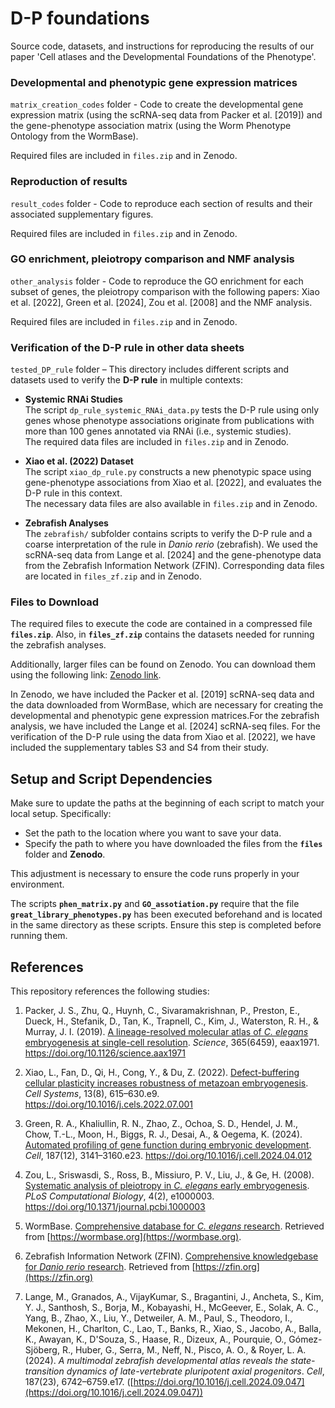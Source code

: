 # D-P foundations
Source code, datasets, and instructions for reproducing the results of our paper 'Cell atlases and the Developmental Foundations of the Phenotype'.

### Developmental and phenotypic gene expression matrices 
`matrix_creation_codes` folder - Code to create the developmental gene expression matrix (using the scRNA-seq data from Packer et al. [2019]) and the gene-phenotype association matrix (using the Worm Phenotype Ontology from the WormBase). 

Required files are included in `files.zip` and in Zenodo.

### Reproduction of results 
`result_codes` folder - Code to reproduce each section of results and their associated supplementary figures.  

Required files are included in `files.zip` and in Zenodo.

### GO enrichment, pleiotropy comparison and NMF analysis
`other_analysis` folder - Code to reproduce the GO enrichment for each subset of genes, the pleiotropy comparison with the following papers: Xiao et al. [2022], Green et al. [2024],
Zou et al. [2008] and the NMF analysis. 

Required files are included in `files.zip` and in Zenodo.

### Verification of the D-P rule in other data sheets

`tested_DP_rule` folder – This directory includes different scripts and datasets used to verify the **D-P rule** in multiple contexts:

- **Systemic RNAi Studies**  
  The script `dp_rule_systemic_RNAi_data.py` tests the D-P rule using only genes whose phenotype associations originate from publications with more than 100 genes annotated via RNAi (i.e., systemic studies).  
  The required data files are included in `files.zip` and in Zenodo.

- **Xiao et al. (2022) Dataset**  
  The script `xiao_dp_rule.py` constructs a new phenotypic space using gene-phenotype associations from Xiao et al. [2022], and evaluates the D-P rule in this context.  
  The necessary data files are also available in `files.zip` and in Zenodo.

- **Zebrafish Analyses**  
  The `zebrafish/` subfolder contains scripts to verify the D-P rule and a coarse interpretation of the rule in *Danio rerio* (zebrafish). We used the scRNA-seq data from Lange et al. [2024] and the gene-phenotype data from the Zebrafish Information Network (ZFIN).
  Corresponding data files are located in `files_zf.zip` and in Zenodo.

### Files to Download

The required files to execute the code are contained in a compressed file **`files.zip`**. Also, in **`files_zf.zip`** contains the datasets needed for running the zebrafish analyses.

Additionally, larger files can be found on Zenodo. You can download them using the following link: [Zenodo link](<https://zenodo.org/records/14629057>).

In Zenodo, we have included the Packer et al. [2019] scRNA-seq data and the data downloaded from WormBase, which are necessary for creating the developmental and phenotypic gene expression matrices.For the zebrafish analysis, we have included the Lange et al. [2024] scRNA-seq files. For the verification of the D-P rule using the data from Xiao et al. [2022], we have included the supplementary tables S3 and S4 from their study.


## Setup and Script Dependencies

Make sure to update the paths at the beginning of each script to match your local setup. Specifically:  
- Set the path to the location where you want to save your data.  
- Specify the path to where you have downloaded the files from the **`files`** folder and **Zenodo**.  

This adjustment is necessary to ensure the code runs properly in your environment.  

The scripts **`phen_matrix.py`** and **`GO_assotiation.py`** require that the file **`great_library_phenotypes.py`** has been executed beforehand and is located in the same directory as these scripts. Ensure this step is completed before running them.   


## References

This repository references the following studies:

1. Packer, J. S., Zhu, Q., Huynh, C., Sivaramakrishnan, P., Preston, E., Dueck, H., Stefanik, D., Tan, K., Trapnell, C., Kim, J., Waterston, R. H., & Murray, J. I. (2019). [A lineage-resolved molecular atlas of *C. elegans* embryogenesis at single-cell resolution](https://doi.org/10.1126/science.aax1971). *Science*, 365(6459), eaax1971. https://doi.org/10.1126/science.aax1971

2. Xiao, L., Fan, D., Qi, H., Cong, Y., & Du, Z. (2022). [Defect-buffering cellular plasticity increases robustness of metazoan embryogenesis](https://doi.org/10.1016/j.cels.2022.07.001). *Cell Systems*, 13(8), 615–630.e9. https://doi.org/10.1016/j.cels.2022.07.001

3. Green, R. A., Khaliullin, R. N., Zhao, Z., Ochoa, S. D., Hendel, J. M., Chow, T.-L., Moon, H., Biggs, R. J., Desai, A., & Oegema, K. (2024). [Automated profiling of gene function during embryonic development](https://doi.org/10.1016/j.cell.2024.04.012). *Cell*, 187(12), 3141–3160.e23. https://doi.org/10.1016/j.cell.2024.04.012

4. Zou, L., Sriswasdi, S., Ross, B., Missiuro, P. V., Liu, J., & Ge, H. (2008). [Systematic analysis of pleiotropy in *C. elegans* early embryogenesis](https://doi.org/10.1371/journal.pcbi.1000003). *PLoS Computational Biology*, 4(2), e1000003. https://doi.org/10.1371/journal.pcbi.1000003

5. WormBase. [Comprehensive database for *C. elegans* research](https://wormbase.org). Retrieved from [https://wormbase.org](https://wormbase.org).

6. Zebrafish Information Network (ZFIN). [Comprehensive knowledgebase for *Danio rerio* research](https://zfin.org). Retrieved from [https://zfin.org](https://zfin.org)
  
7. Lange, M., Granados, A., VijayKumar, S., Bragantini, J., Ancheta, S., Kim, Y. J., Santhosh, S., Borja, M., Kobayashi, H., McGeever, E., Solak, A. C., Yang, B., Zhao, X., Liu, Y., Detweiler, A. M., Paul, S., Theodoro, I., Mekonen, H., Charlton, C., Lao, T., Banks, R., Xiao, S., Jacobo, A., Balla, K., Awayan, K., D'Souza, S., Haase, R., Dizeux, A., Pourquie, O., Gómez-Sjöberg, R., Huber, G., Serra, M., Neff, N., Pisco, A. O., & Royer, L. A. (2024). *A multimodal zebrafish developmental atlas reveals the state-transition dynamics of late-vertebrate pluripotent axial progenitors*. *Cell*, 187(23), 6742–6759.e17. ([https://doi.org/10.1016/j.cell.2024.09.047](https://doi.org/10.1016/j.cell.2024.09.047))




